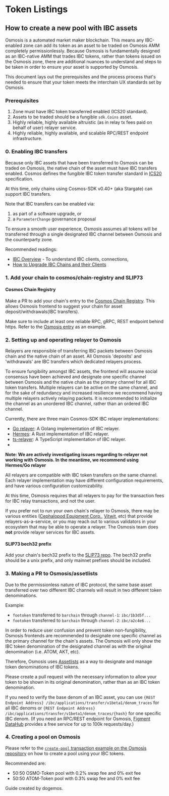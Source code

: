 # Token Listings

## How to create a new pool with IBC assets

Osmosis is a automated market maker blockchain. This means any IBC-enabled zone can add its token as an asset to be traded on Osmosis AMM completely permissionlessly. Because Osmosis is fundamentally designed as an IBC-native AMM that trades IBC tokens, rather than tokens issued on the Osmosis zone, there are additional nuances to understand and steps to be taken in order to ensure your asset is supported by Osmosis.

This document lays out the prerequisites and the process process that's needed to ensure that your token meets the interchain UX standards set by Osmosis.

### Prerequisites
1. Zone must have IBC token transferred enabled (ICS20 standard).
2. Assets to be traded should be a fungible `sdk.Coins` asset.
3. Highly reliable, highly available altruistic (as in relay tx fees paid on behalf of user) relayer service.
4. Highly reliable, highly available, and scalable RPC/REST endpoint infrastructure.


### 0. Enabling IBC transfers
Because only IBC assets that have been transferred to Osmosis can be traded on Osmosis, the native chain of the asset must have IBC transfers enabled. Cosmos defines the fungible IBC token transfer standard in [ICS20](https://github.com/cosmos/ibc/tree/master/spec/app/ics-020-fungible-token-transfer) specification.

At this time, only chains using Cosmos-SDK v0.40+ (aka Stargate) can support IBC transfers.

Note that IBC transfers can be enabled via:
1. as part of a software upgrade, or
2. a `ParameterChange` governance proposal

To ensure a smooth user experience, Osmosis assumes all tokens will be transferred through a single designated IBC channel between Osmosis and the counterparty zone.

Recommended readings:
* [IBC Overview](https://docs.cosmos.network/v0.43/ibc/overview.html) - To understand IBC clients, connections, 
* [How to Upgrade IBC Chains and their Clients](https://docs.cosmos.network/v0.43/ibc/upgrades/quick-guide.html)

### 1. Add your chain to cosmos/chain-registry and SLIP73

#### Cosmos Chain Registry
Make a PR to add your chain's entry to the [Cosmos Chain Registry](https://github.com/cosmos/chain-registry). This allows Osmosis frontend to suggest your chain for asset deposit/withdrawals(IBC transfers).

Make sure to include at least one reliable RPC, gRPC, REST endpoint behind https. Refer to the [Osmosis entry](https://github.com/cosmos/chain-registry/blob/master/osmosis/chain.json) as an example.

### 2. Setting up and operating relayer to Osmosis
Relayers are responsible of transferring IBC packets between Osmosis chain and the native chain of an asset. All Osmosis 'deposits' and 'withdrawals' are IBC transfers which dedicated relayers process.

To ensure fungibility amongst IBC assets, the frontend will assume social consensus have been achieved and designate one specific channel between Osmosis and the native chain as the primary channel for all IBC token transfers. Multiple relayers can be active on the same channel, and for the sake of redundancy and increased resilience we recommend having multiple relayers actively relaying packets. It is recommended to initialize the channel as an unordered IBC channel, rather than an ordered IBC channel.

Currently, there are three main Cosmos-SDK IBC relayer implementations:
* [Go relayer](https://github.com/cosmos/relayer): A Golang implementation of IBC relayer.
* [Hermes](https://hermes.informal.systems/): A Rust implementation of IBC relayer.
* [ts-relayer](https://github.com/confio/ts-relayer): A TypeScript implementation of IBC relayer.
* 
**Note: We are actively investigating issues regarding ts-relayer not working with Osmosis. In the meantime, we recommend using Hermes/Go relayer**

All relayers are compatible with IBC token transfers on the same channel. Each relayer implementation may have different configuration requirements, and have various configuration customizability.

At this time, Osmosis requires that all relayers to pay for the transaction fees for IBC relay transactions, and not the user.

If you prefer not to run your own chain's relayer to Osmosis, there may be various entities ([Cephalopod Equipment Corp.](https://cephalopod.equipment/), [Vitwit](https://www.vitwit.com/), etc) that provide relayers-as-a-service, or you may reach out to various validators in your ecosystem that may be able to operate a relayer. The Osmosis team does **not** provide relayer services for IBC assets.

#### SLIP73 bech32 prefix
Add your chain's bech32 prefix to the [SLIP73 repo](https://github.com/satoshilabs/slips/blob/master/slip-0173.md). The bech32 prefix should be a unix prefix, and only mainnet prefixes should be included.


### 3. Making a PR to Osmosis/assetlists
Due to the permissionless nature of IBC protocol, the same base asset transferred over two different IBC channels will result in two different token denominations.

Example:
* `footoken` transferred to `barchain` through `channel-1`: `ibc/1b3d5f...`
* `footoken` transferred to `barchain` through `channel-2`: `ibc/a2c4e6...`

In order to reduce user confusion and prevent token non-fungibility, Osmosis frontends are recommended to designate one specific channel as the primary channel for the chain's assets. The Osmosis will only show the IBC token denomination of the designated channel as with the original denomination (i.e. ATOM, AKT, etc).

Therefore, Osmosis uses [Assetlists](https://github.com/osmosis-labs/assetlists) as a way to designate and manage token denominations of IBC tokens.

Please create a pull request with the necessary information to allow your token to be shown in its original denomination, rather than as an IBC token denomination.

If you need to verify the base denom of an IBC asset, you can use `{REST Endpoint Address}
/ibc/applications/transfer/v1beta1/denom_traces` for all IBC denoms or `{REST Endpoint Address}
/ibc/applications/transfer/v1beta1/denom_traces/{hash}` for one specific IBC denom. (If you need an RPC/REST endpoint for Osmosis, [Figment DataHub](https://datahub.figment.io) provides a free service for up to 100k requests/day.)

### 4. Creating a pool on Osmosis
Please refer to the [`create-pool` transaction example on the Osmosis repository](https://github.com/MonikaCat/osmosis/tree/main/x/gamm#create-pool) on how to create a pool using your IBC tokens.

Recommended are:
* 50:50 OSMO-Token pool with 0.2% swap fee and 0% exit fee
* 50:50 ATOM-Token pool with 0.3% swap fee and 0% exit fee



Guide created by dogemos.
